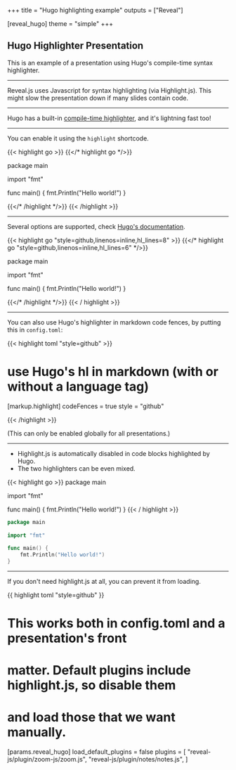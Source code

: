 +++
title = "Hugo highlighting example"
outputs = ["Reveal"]

[reveal_hugo]
theme = "simple"
+++

## Hugo Highlighter Presentation

This is an example of a presentation using Hugo's compile-time syntax highlighter.

---

Reveal.js uses Javascript for syntax highlighting (via Highlight.js). This might slow the presentation down if many slides contain code.

---

Hugo has a built-in [compile-time highlighter](https://gohugo.io/content-management/syntax-highlighting/), and it's lightning fast too!

---

You can enable it using the `highlight` shortcode.

{{< highlight go >}}
{{</* highlight go */>}}

package main
 
import "fmt"
 
func main() {
    fmt.Println("Hello world!")
}

{{</* /highlight */>}}
{{< /highlight >}}

---

Several options are supported, check [Hugo's documentation](https://gohugo.io/content-management/syntax-highlighting/).

{{< highlight go "style=github,linenos=inline,hl_lines=8" >}}
{{</* highlight go "style=github,linenos=inline,hl_lines=6" */>}}

package main
 
import "fmt"
 
func main() {
    fmt.Println("Hello world!")
}

{{</* /highlight */>}}
{{< / highlight >}}

---

You can also use Hugo's highlighter in markdown code fences, 
by putting this in `config.toml`:

{{< highlight toml "style=github" >}}

# use Hugo's hl in markdown (with or without a language tag)
[markup.highlight]
codeFences = true
style = "github"

{{< /highlight >}}

(This can only be enabled globally for all presentations.)

---

- Highlight.js is automatically disabled in code blocks highlighted by Hugo.
- The two highlighters can be even mixed.

{{< highlight go >}}
package main
 
import "fmt"
 
func main() {
    fmt.Println("Hello world!")
}
{{< / highlight >}}

```go
package main
 
import "fmt"
 
func main() {
    fmt.Println("Hello world!")
}
```

---

If you don't need highlight.js at all, you can prevent it from loading.

{{ highlight toml "style=github" }}

# This works both in config.toml and a presentation's front
# matter. Default plugins include highlight.js, so disable them
# and load those that we want manually.

[params.reveal_hugo]
load_default_plugins = false
plugins = [
  "reveal-js/plugin/zoom-js/zoom.js",
  "reveal-js/plugin/notes/notes.js",
]
